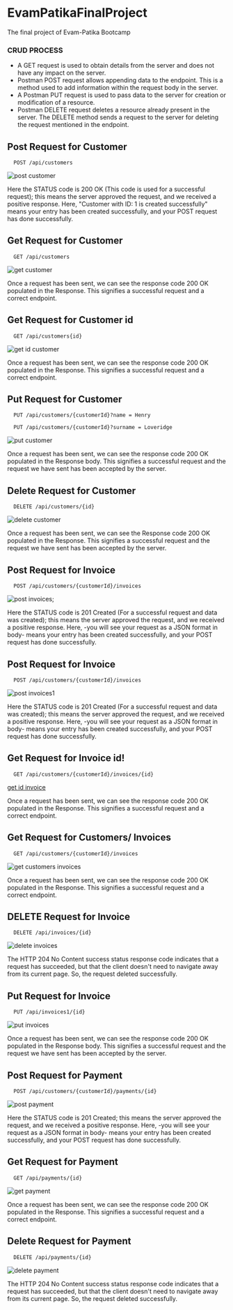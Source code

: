 # EvamPatikaFinalProject
The final project of Evam-Patika Bootcamp

### CRUD PROCESS
* A GET request is used to obtain details from the server and does not have any impact on the server.
* Postman POST request allows appending data to the endpoint. This is a method used to add information within the request body in the server.
* A Postman PUT request is used to pass data to the server for creation or modification of a resource.
* Postman DELETE request deletes a resource already present in the server. The DELETE method sends a request to the server for deleting the request mentioned in the endpoint.

## Post Request for Customer
```http
  POST /api/customers
```
![post customer](https://user-images.githubusercontent.com/24360606/180658977-5502029c-f171-47e6-83a0-7ce2777f9e5c.PNG)

Here the STATUS code is 200 OK (This code is used for a successful request); this means the server approved the request, and we received a positive response. Here, "Customer with ID: 1 is created successfully" means your entry has been created successfully, and your POST request has done successfully. 

## Get Request for Customer
```http
  GET /api/customers
```
![get customer](https://user-images.githubusercontent.com/24360606/180658867-eea4dde2-b508-4a2e-a3d8-769661b59077.PNG)

Once a request has been sent, we can see the response code 200 OK populated in the Response. This signifies a successful request and a correct endpoint.

## Get Request for Customer id
```http
  GET /api/customers{id}
```
![get id customer](https://user-images.githubusercontent.com/24360606/180659017-74b4f01d-bd17-41f7-ba6c-f7a4122b2118.PNG)

Once a request has been sent, we can see the response code 200 OK populated in the Response. This signifies a successful request and a correct endpoint.

## Put Request for Customer
```http
  PUT /api/customers/{customerId}?name = Henry
```
```http
  PUT /api/customers/{customerId}?surname = Loveridge
```
![put customer](https://user-images.githubusercontent.com/24360606/180659024-b986f73b-671e-47d3-a1df-c44719657063.PNG)

Once a request has been sent, we can see the response code 200 OK populated in the Response body. This signifies a successful request and the request we have sent has been accepted by the server.

## Delete Request for Customer
```http
  DELETE /api/customers/{id}
```
![delete customer](https://user-images.githubusercontent.com/24360606/180659041-44b0badd-8730-4ebc-b66e-1c08450c58eb.PNG)

Once a request has been sent, we can see the Response code 200 OK populated in the Response. This signifies a successful request and the request we have sent has been accepted by the server.

## Post Request for Invoice
```http
  POST /api/customers/{customerId}/invoices
```
![post invoices;](https://user-images.githubusercontent.com/24360606/180659050-378c060b-efc9-4baa-877e-211e88fc04af.PNG)

Here the STATUS code is 201 Created (For a successful request and data was created); this means the server approved the request, and we received a positive response. Here, -you will see your request as a JSON format in body- means your entry has been created successfully, and your POST request has done successfully.

## Post Request for Invoice 
```http
  POST /api/customers/{customerId}/invoices
```
![post invoices1](https://user-images.githubusercontent.com/24360606/180659096-49760490-5212-49a7-b8d1-65697178890e.PNG)

Here the STATUS code is 201 Created (For a successful request and data was created); this means the server approved the request, and we received a positive response. Here, -you will see your request as a JSON format in body- means your entry has been created successfully, and your POST request has done successfully. 

## Get Request for Invoice id!
```http
  GET /api/customers/{customerId}/invoices/{id}
```
[get id invoice](https://user-images.githubusercontent.com/24360606/180659054-4560a678-5685-45ef-95eb-7cffece7b8dc.PNG)

Once a request has been sent, we can see the response code 200 OK populated in the Response. This signifies a successful request and a correct endpoint.

## Get Request for Customers/ Invoices
```http
  GET /api/customers/{customerId}/invoices
```
![get customers invoices](https://user-images.githubusercontent.com/24360606/180659063-d59d4dce-cacd-41dc-8e50-7af3dece9f79.PNG)

Once a request has been sent, we can see the response code 200 OK populated in the Response. This signifies a successful request and a correct endpoint.

## DELETE Request for Invoice
```http
  DELETE /api/invoices/{id}
```
![delete invoices](https://user-images.githubusercontent.com/24360606/180659074-d23eae15-bac4-4dca-a8fb-11318bd041c3.PNG)

The HTTP 204 No Content success status response code indicates that a request has succeeded, but that the client doesn't need to navigate away from its current page. So, the request deleted successfully. 

## Put Request for Invoice
```http
  PUT /api/invoices1/{id}
```
![put invoices](https://user-images.githubusercontent.com/24360606/180659072-2bd457c5-eaee-429a-9025-dd4d8e50a47d.PNG)

Once a request has been sent, we can see the response code 200 OK populated in the Response body. This signifies a successful request and the request we have sent has been accepted by the server.

## Post Request for Payment
```http
  POST /api/customers/{customerId}/payments/{id}
```
![post payment](https://user-images.githubusercontent.com/24360606/180659097-707446bd-045b-4539-aea8-f0e0de3e76d2.PNG)

Here the STATUS code is 201 Created; this means the server approved the request, and we received a positive response. Here, -you will see your request as a JSON format in body- means your entry has been created successfully, and your POST request has done successfully. 

## Get Request for Payment
```http
  GET /api/payments/{id}
```
![get payment](https://user-images.githubusercontent.com/24360606/180659104-9c46fd0f-70eb-43ce-a102-1013363889d2.PNG)

Once a request has been sent, we can see the response code 200 OK populated in the Response. This signifies a successful request and a correct endpoint.

## Delete Request for Payment
```http
  DELETE /api/payments/{id}
```
![delete payment](https://user-images.githubusercontent.com/24360606/180659111-52cd424e-2b03-4408-b65f-ef73669fabee.PNG)

The HTTP 204 No Content success status response code indicates that a request has succeeded, but that the client doesn't need to navigate away from its current page. So, the request deleted successfully. 





